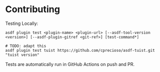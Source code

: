 # Contributing

Testing Locally:

```shell
asdf plugin test <plugin-name> <plugin-url> [--asdf-tool-version <version>] [--asdf-plugin-gitref <git-ref>] [test-command*]

# TODO: adapt this
asdf plugin test tuist https://github.com/cprecioso/asdf-tuist.git "tuist version"
```

Tests are automatically run in GitHub Actions on push and PR.
